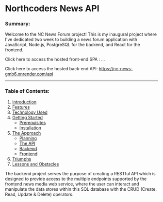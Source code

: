 # Northcoders News API

### Summary:

Welcome to the NC News Forum project! This is my inaugural project where I've dedicated two week to building a news forum application with JavaScript, Node.js, PostgreSQL for the backend, and React for the frontend.

Click here to access the hosted front-end SPA : ...

Click here to access the hosted back-end API: https://nc-news-gmb6.onrender.com/api

---
### Table of Contents:
1. [Introduction](#)
2. [Features](#)
3. [Technology Used](#)
4. [Getting Started](#)
   - [Prerequisites](#)
   - [Installation](#)
5. [The Approach](#)
   - [Planning](#)
   - [The API](#)
   - [Backend](#)
   - [Frontend](#)
6. [Triumphs](#)
7. [Lessons and Obstacles](#)
   






The backend project serves the purpose of creating a RESTful API which is designed to provide access to the multiple endpoints supported by the frontend news media web service, where the user can interact and manipulate the data stores within this SQL database with the CRUD (Create, Read, Update & Delete) operators.

